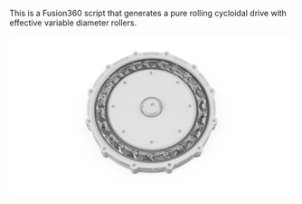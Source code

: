This is a Fusion360 script that generates a pure rolling cycloidal drive with effective variable diameter rollers.

![rendering](docs/images/render.png)